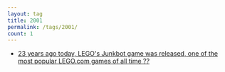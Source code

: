```yaml
---
layout: tag
title: 2001
permalink: /tags/2001/
count: 1
---
```


- [23 years ago today, LEGO's Junkbot game was released, one of the most popular LEGO.com games of all time ??](https://history.jakelee.co.uk/lego-junkbot-technical-and-historical-decompiling/)
